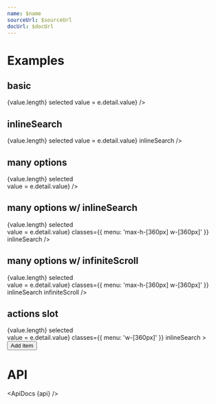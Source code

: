 ```yaml
---
name: $name
sourceUrl: $sourceUrl
docUrl: $docUrl
---
```


<script>
  import { mdiMagnify, mdiPlus, mdiPencil } from '@mdi/js';

  import api from '$lib/components/MultiSelect.svelte?raw&sveld';
  import ApiDocs from '$lib/components/ApiDocs.svelte';

  import Button from '$lib/components/Button.svelte';
  import Dialog from '$lib/components/Dialog.svelte';
  import Drawer from '$lib/components/Drawer.svelte';
  import Preview from '$lib/components/Preview.svelte';
  import MenuItem from '$lib/components/MenuItem.svelte';
  import Stack from '$lib/components/Stack.svelte';
  import MultiSelect from '$lib/components/MultiSelect.svelte';
  import TextField from '$lib/components/TextField.svelte';
  import Toggle from '$lib/components/Toggle.svelte';
  import ToggleButton from '$lib/components/ToggleButton.svelte';


  import { delay } from '$lib/utils/promise';
  import { cls } from '$lib/utils/styles';

  const options = [
    { name: 'One', value: 1 },
    { name: 'Two', value: 2 },
    { name: 'Three', value: 3 },
    { name: 'Four', value: 4 },
  ];

  const manyOptions = Array.from({ length: 100 }).map((_, i) => ({ name: `${i + 1}`, value: i + 1 }))

  let value = [3];
</script>

# Examples

## basic

<Preview>
  {value.length} selected
  <MultiSelect
    {options}
    {value}
    on:change={(e) => value = e.detail.value}
  />
</Preview>

## inlineSearch

<Preview>
  {value.length} selected
  <MultiSelect
    {options}
    {value}
    on:change={(e) => value = e.detail.value}
    inlineSearch
  />
</Preview>

## many options

<Preview>
  {value.length} selected
  <div class="flex flex-col max-h-[360px] overflow-auto">
    <MultiSelect
      options={manyOptions}
      {value}
      on:change={(e) => value = e.detail.value}
    />
  </div>
</Preview>

## many options w/ inlineSearch

<Preview>
  {value.length} selected
  <div class="flex flex-col max-h-[360px] overflow-auto">
    <MultiSelect
      options={manyOptions}
      {value}
      on:change={(e) => value = e.detail.value}
      classes={{ menu: 'max-h-[360px] w-[360px]' }}
      inlineSearch
    />
  </div>
</Preview>

## many options w/ infiniteScroll

<Preview>
  {value.length} selected
  <div class="flex flex-col max-h-[360px] overflow-auto">
    <MultiSelect
      options={manyOptions}
      {value}
      on:change={(e) => value = e.detail.value}
      classes={{ menu: 'max-h-[360px] w-[360px]' }}
      inlineSearch
      infiniteScroll
    />
  </div>
</Preview>

## actions slot

<Preview>
  {value.length} selected
  <div class="flex flex-col max-h-[360px] overflow-auto">
    <MultiSelect
      {options}
      {value}
      on:change={(e) => value = e.detail.value}
      classes={{ menu: 'w-[360px]' }}
      inlineSearch
    >
      <div slot="actions">
        <Button color="accent" icon={mdiPlus}>Add item</Button>
      </div>
    </MultiSelect>
  </div>
</Preview>

# API

<ApiDocs {api} />

